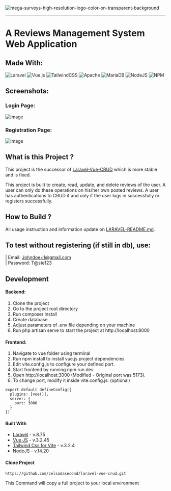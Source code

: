 ![mega-surveys-high-resolution-logo-color-on-transparent-background](https://user-images.githubusercontent.com/75917932/210292890-24e3132f-3312-408e-9a36-a00758bf71bd.png)

<hr/>

# A Reviews Management System Web Application 
## Made With: 
![Laravel](https://img.shields.io/badge/laravel-%23FF2D20.svg?style=for-the-badge&logo=laravel&logoColor=white) 
![Vue.js](https://img.shields.io/badge/vuejs-%2335495e.svg?style=for-the-badge&logo=vuedotjs&logoColor=%234FC08D) 
![TailwindCSS](https://img.shields.io/badge/tailwindcss-%2338B2AC.svg?style=for-the-badge&logo=tailwind-css&logoColor=white) 
![Apache](https://img.shields.io/badge/apache-%23D42029.svg?style=for-the-badge&logo=apache&logoColor=white) 
![MariaDB](https://img.shields.io/badge/MariaDB-003545?style=for-the-badge&logo=mariadb&logoColor=white)
![NodeJS](https://img.shields.io/badge/Node.js-339933?style=for-the-badge&logo=nodedotjs&logoColor=white)
![NPM](https://img.shields.io/badge/npm-CB3837?style=for-the-badge&logo=npm&logoColor=white)

## Screenshots:

### Login Page:
![image](https://user-images.githubusercontent.com/75917932/210307189-a4b77b0a-27bb-4fdd-863f-9e989ed007c6.png)

### Registration Page:
![image](https://user-images.githubusercontent.com/75917932/210307208-7b015690-0f15-49cf-940a-09966c101407.png)



## What is this Project ?

This project is the successor of [Laravel-Vue-CRUD](https://github.com/celsodasecond/laravel-vue-crud) which is more stable and is fixed. 

This project is built to create, read, update, and delete reviews of the user. A user can only do these operations on his/her own posted reviews. A user has authentications to CRUD if and only if the user logs in successfully or registers successfully. 

## How to Build ?

All usage instruction and information update on [LARAVEL-README.md](https://github.com/celsodasecond/laravel-vue-crud/blob/master/LARAVEL-README.md).

## To test without registering (if still in db), use:
| Email: Johndoe+1@gmail.com \
| Password: T@ste123

## Development

#### Backend:

1. Clone the project
2. Go to the project root directory
3. Run composer install
4. Create database
5. Adjust parameters of .env file depending on your machine
6. Run php artisan serve to start the project at http://localhost:8000


#### Frontend:

1. Navigate to vue folder using terminal
2. Run npm install to install vue.js project dependencies
3. Edit vite.config.js to configure your defined port.
4. Start frontend by running npm run dev
5. Open http://localhost:3000 (Modified - Original port was 5173). 
6. To change port, modify it inside vite.config.js: (optional) 
```
export default defineConfig({
  plugins: [vue()],
  server: {
    port: 3000
  }
})
```

#### Built With

- [Laravel](https://laravel.com/) - v.8.75
- [Vue JS](https://vuejs.org/) - v.3.2.45
- [Tailwind Css for Vite](https://tailwindcss.com/docs/guides/vite) - v.3.2.4
- [NodeJS](https://nodejs.org/en/) - v.14.20

#### Clone Project

```shell
https://github.com/celsodasecond/laravel-vue-crud.git
```

This Command will copy a full project to your local environment

